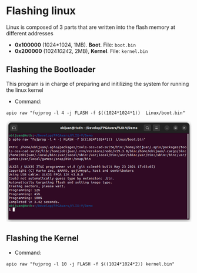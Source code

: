 # Flashing linux

Linux is composed of 3 parts that are written into the flash memory at different addresses

* **0x100000** (1024*1024, 1MB). **Boot**. File: `boot.bin`
* **0x200000** (1024*1024*2, 2MB), **Kernel**. File: `kernel.bin`

## Flashing the Bootloader

This program is in charge of preparing and initilizing the system for running the linux kernel

* Command:

```
apio raw "fujprog -l 4 -j FLASH -f $((1024*1024*1))  Linux/boot.bin"
```
![Screenshot](Images/01-linux.png)

## Flashing the Kernel

* Command:

```
apio raw "fujprog -l 10 -j FLASH -f $((1024*1024*2)) kernel.bin"
```

